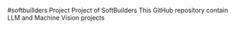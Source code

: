 #softbuillders Project
Project of SoftBuilders This GitHub repository contain LLM and Machine Vision projects
